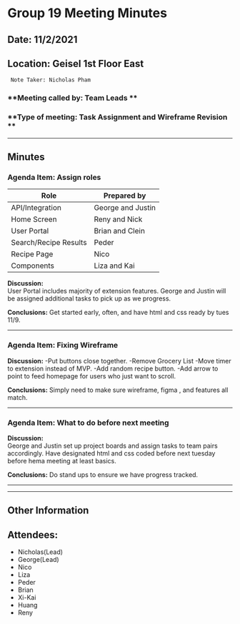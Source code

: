 # Group 19 Meeting Minutes #
## Date: 11/2/2021 ##
## Location: Geisel 1st Floor East  ##
     Note Taker: Nicholas Pham

### **Meeting called by: Team Leads ** ###

### **Type of meeting: Task Assignment and Wireframe Revision **  ###
--------------------------------------

## Minutes ##

### Agenda Item: Assign roles ###
|Role|Prepared by|
|-----------|-----------|
|API/Integration|George and Justin|
|Home Screen|Reny and Nick|
|User Portal|Brian and Clein|
|Search/Recipe Results|Peder|
|Recipe Page|Nico|
|Components|Liza and Kai|

**Discussion:**  
User Portal includes majority of extension features.
George and Justin will be assigned additional tasks to pick up as we progress.



**Conclusions:**
Get started early, often, and have html and css ready by tues 11/9.

-------

### Agenda Item: Fixing Wireframe ###

**Discussion:** 
-Put buttons close together.
-Remove Grocery List
-Move timer to extension instead of MVP.
-Add random recipe button.
-Add arrow to point to feed homepage for users who just want to scroll.

**Conclusions:**
Simply need to make sure wireframe, figma , and features all match.

-------

### Agenda Item: What to do before next meeting ###

**Discussion:**  
George and Justin set up project boards and assign tasks to team pairs accordingly.
Have designated html and css coded before next tuesday before hema meeting at least basics.



**Conclusions:**
Do stand ups to ensure we have progress tracked.


-------

-----------------------------------


## Other Information ##


## Attendees: ##

- Nicholas(Lead) 
- George(Lead) 
- Nico 
- Liza 
- Peder 
- Brian 
- Xi-Kai 
- Huang 
- Reny
